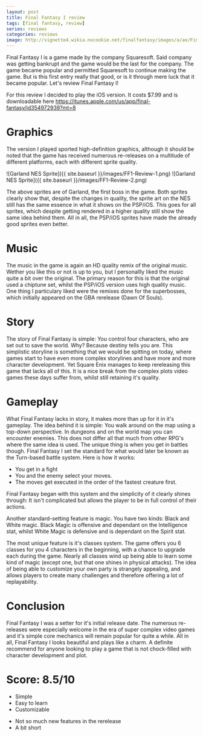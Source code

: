 ```yaml
---
layout: post
title: Final Fantasy I review
tags: [final fantasy, review]
series: reviews
categories: reviews
image: http://vignette4.wikia.nocookie.net/finalfantasy/images/a/ae/Final_Fantasy_logo.jpg/revision/latest?cb=20100721025354
---
```


Final Fantasy I is a game made by the company Squaresoft. Said company was getting bankrupt and the game would be the last for the company. The game became popular and permitted Squaresoft to continue making the game. But is this first entry really that good, or is it through mere luck that it became popular. Let's review Final Fantasy I!

For this review I decided to play the iOS version. It costs $7.99 and is downloadable here <https://itunes.apple.com/us/app/final-fantasy/id354972939?mt=8>

Graphics
========
The version I played sported high-definition graphics, although it should be noted that the game has received numerous re-releases on a multitude of different platforms, each with different sprite quality.

![Garland NES Sprite]({{ site.baseurl }}/images/FF1-Review-1.png) ![Garland NES Sprite]({{ site.baseurl }}/images/FF1-Review-2.png)

The above sprites are of Garland, the first boss in the game. Both sprites clearly show that, despite the changes in quality, the sprite art on the NES still has the same essence in what it shows on the PSP/iOS. This goes for all sprites, which despite getting rendered in a higher quality still show the same idea behind them. All in all, the PSP/iOS sprites have made the already good sprites even better.

Music
=====
The music in the game is again an HD quality remix of the original music. Wether you like this or not is up to you, but I personallly liked the music quite a bit over the original. The primary reason for this is that the original used a chiptune set, whilst the PSP/iOS version uses high quality music. One thing I particulary liked were the remixes done for the superbosses, which initially appeared on the GBA rerelease (Dawn Of Souls).

Story
=====
The story of Final Fantasy is simple: You control four characters, who are set out to save the world. Why? Because destiny tells you are. This simplistic storyline is something that we would be spitting on today, where games start to have even more complex storylines and have more and more character development. Yet Square Enix manages to keep rereleasing this game that lacks all of this. It is a nice break from the complex plots video games these days suffer from, whilst still retaining it's quality.

Gameplay
=========
What Final Fantasy lacks in story, it makes more than up for it in it's gameplay. The idea behind it is simple: You walk around on the map using a top-down perspective. In dungeons and on the world map you can encounter enemies. This does not differ all that much from other RPG's where the same idea is used. The unique thing is when you get in battles though. Final Fantasy I set the standard for what would later be known as the Turn-based battle system. Here is how it works:

* You get in a fight
* You and the enemy select your moves.
* The moves get executed in the order of the fastest creature first.

Final Fantasy began with this system and the simplicity of it clearly shines through: It isn't complicated but allows the player to be in full control of their actions.

Another standard-setting feature is magic. You have two kinds: Black and White magic. Black Magic is offensive and dependant on the Intelligence stat, whilst White Magic is defensive and is dependant on the Spirit stat.

The most unique feature is it's classes system. The game offers you 6 classes for you 4 characters in the beginning, with a chance to upgrade each during the game. Nearly all classes wind up being able to learn some kind of magic (except one, but that one shines in physical attacks). The idea of being able to customize your own party is strangely appealing, and allows players to create many challenges and therefore offering a lot of replayability.

Conclusion
==========
Final Fantasy I was a setter for it's initial release date. The numerous re-releases were especially welcome in the era of super complex video games and it's simple core mechanics will remain popular for quite a while. All in all, Final Fantasy I looks beautiful and plays like a charm. A definite recommend for anyone looking to play a game that is not chock-filled with character development and plot.

Score: 8.5/10
===========
+ Simple
+ Easy to learn
+ Customizable
- Not so much new features in the rerelease
- A bit short
